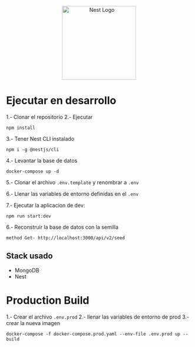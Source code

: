 <p align="center">
  <a href="http://nestjs.com/" target="blank"><img src="https://nestjs.com/img/logo-small.svg" width="200" alt="Nest Logo" /></a>
</p>

# Ejecutar en desarrollo

1.- Clonar el repositorio
2.- Ejecutar

```
npm install
```

3.- Tener Nest CLI instalado

```
npm i -g @nestjs/cli
```

4.- Levantar la base de datos

```
docker-compose up -d
```

5.- Clonar el archivo `.env.template` y renombrar a `.env`

6.- Llenar las variables de entorno definidas en el `.env`

7.- Ejecutar la aplicacion de dev:

```
npm run start:dev
```

6.- Reconstruir la base de datos con la semilla

```
method Get- http://localhost:3000/api/v2/seed
```

## Stack usado

- MongoDB
- Nest

# Production Build

1.- Crear el archivo `.env.prod`
2.- llenar las variables de entorno de prod
3.- crear la nueva imagen

```
docker-compose -f docker-compose.prod.yaml --env-file .env.prod up --build
```

